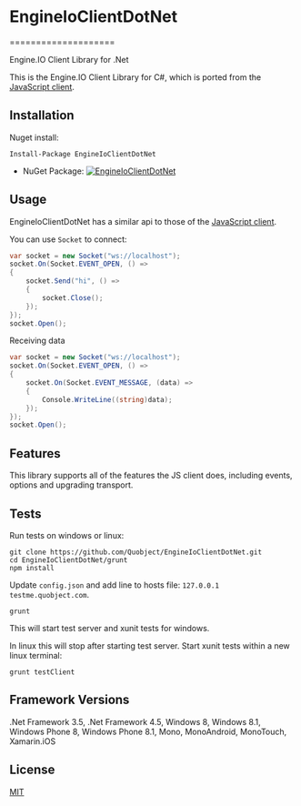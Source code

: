 # EngineIoClientDotNet
====================

Engine.IO Client Library for .Net

This is the Engine.IO Client Library for C#, which is ported from the [JavaScript client](https://github.com/Automattic/engine.io-client).


## Installation
Nuget install:
```
Install-Package EngineIoClientDotNet
```

* NuGet Package: [![EngineIoClientDotNet](https://img.shields.io/nuget/v/EngineIoClientDotNet.svg?maxAge=2592000)](https://www.nuget.org/packages/EngineIoClientDotNet/)


## Usage
EngineIoClientDotNet has a similar api to those of the [JavaScript client](https://github.com/Automattic/engine.io-client).

You can use `Socket` to connect:

```cs
var socket = new Socket("ws://localhost");
socket.On(Socket.EVENT_OPEN, () =>
{
	socket.Send("hi", () =>
	{		
		socket.Close();
	});
});
socket.Open();
```

Receiving data
```cs
var socket = new Socket("ws://localhost");
socket.On(Socket.EVENT_OPEN, () =>
{
	socket.On(Socket.EVENT_MESSAGE, (data) =>
	{
		Console.WriteLine((string)data);
	});
});
socket.Open();            
```

## Features
This library supports all of the features the JS client does, including events, options and upgrading transport.


## Tests
Run tests on windows or linux:
```
git clone https://github.com/Quobject/EngineIoClientDotNet.git
cd EngineIoClientDotNet/grunt
npm install
```
Update `config.json` and add line to hosts file: `127.0.0.1 testme.quobject.com`. 
```
grunt
```
This will start test server and xunit tests for windows. 

In linux this will stop after starting test server. Start xunit tests within a new linux terminal:
```
grunt testClient
```
## Framework Versions
.Net Framework 3.5, .Net Framework 4.5, Windows 8, Windows 8.1, Windows Phone 8, Windows Phone 8.1, Mono, MonoAndroid, MonoTouch, Xamarin.iOS


## License

[MIT](http://opensource.org/licenses/MIT)

